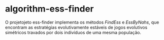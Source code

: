 # algorithm-ess-finder

O projetojeto ess-finder implementa os métodos _FindEss_ e _EssByNahs_, que encontram as estratégias evolutivamente estáveis de jogos evolutivos simétricos travados por dois indivíduos de uma mesma população.

